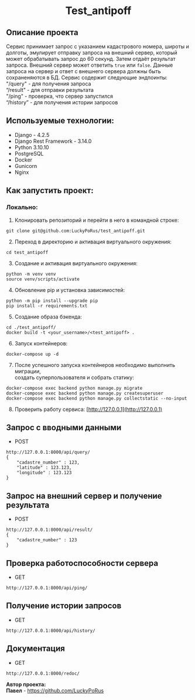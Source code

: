 <h1 align="center">Test_antipoff</h1>

## Описание проекта
Сервис принимает запрос с указанием кадастрового номера, широты и долготы, эмулирует отправку запроса на внешний сервер, который может обрабатывать запрос до 60 секунд. Затем отдаёт результат запроса. Внешний сервер может ответить `true` или `false`.
Данные запроса на сервер и ответ с внешнего сервера должны быть сохраненяются в БД.
Сервис содержит следующие эндпоинты: <br/>
"/query" - для получения запроса <br/>
“/result" - для отправки результата <br/>
"/ping" - проверка, что  сервер запустился <br/>
“/history” - для получения истории запросов <br/>


## Используемые технологии:
- Django - 4.2.5
- Django Rest Framework - 3.14.0
- Python 3.10.10
- PostgreSQL
- Docker
- Gunicorn
- Nginx

## Как запустить проект:
### Локально:
1. Клонировать репозиторий и перейти в него в командной строке:
```
git clone git@github.com:LuckyPoRus/test_antipoff.git
```
2. Переход в директорию и активация виртуального окружения:
```
cd test_antipoff
```
3. Создание и активация виртуального окружения:
```
python -m venv venv
source venv/scripts/activate
```
4. Обновление pip и установка зависимостей:
```
python -m pip install --upgrade pip
pip install -r requirements.txt
```
5. Создание образа бэкенда:
```
cd ./test_antipoff/
docker build -t <your_username>/<test_antipoff> .
```
6. Запуск контейнеров:
```
docker-compose up -d
```
7. После успешного запуска контейнеров необходимо выполнить миграции, <br/>
создать суперпользователя и собрать статику:
```
docker-compose exec backend python manage.py migrate
docker-compose exec backend python manage.py createsuperuser
docker-compose exec backend python manage.py collectstatic --no-input
```
8. Проверить работу сервиса:
[http://127.0.0.1](http://127.0.0.1)

## Запрос с вводными данными
- POST
```
http://127.0.0.1:8000/api/query/
{
    "cadastre_number" : 123, 
    "latitude" : 123.123,
    "longitude" : 123.123
}
```
## Запрос на внешний сервер и получение результата
- POST
```
http://127.0.0.1:8000/api/result/
{
    "cadastre_number" : 123
}
```
## Проверка работоспособности сервера
- GET
```
http://127.0.0.1:8000/api/ping/
```
## Получение истории запросов
- GET
```
http://127.0.0.1:8000/api/history/
```
## Документация
- GET
```
http://127.0.0.1:8000/redoc/
```
**Автор проекта:**<br/>
**Павел** - https://github.com/LuckyPoRus<br/>
